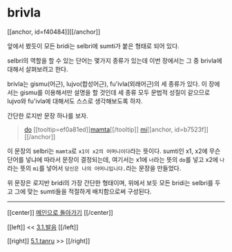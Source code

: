 # brivla

[[anchor, id=f40484]][[/anchor]]

앞에서 봤듯이 모든 bridi는 selbri에 sumti가 붙은 형태로 되어 있다.

selbri의 역할을 할 수 있는 단어는 몇가지 종류가 있는데 이번 장에서는 그 중 brivla에 대해서 살펴보려고 한다.

brivla는 gismu(어근), lujvo(합성어근), fu'ivla(외래어근)의 세 종류가 있다. 이 장에서는 gismu를 이용해서만 설명을 할 것인데 세 종류 모두 문법적 성질이 같으므로 lujvo와 fu'ivla에 대해서도 스스로 생각해보도록 하자.

간단한 로지반 문장 하나를 보자.

> [do](07_00_sumti_cmavo.html#e3d59a) [[tooltip=ef0a81ed]][mamta](gismu.html#mamta)[[/tooltip]] [mi](07_00_sumti_cmavo.html#9347d0)[[anchor, id=b7523f]][[/anchor]]

이 문장의 selbri는 `mamta`로 `x1이 x2의 어머니이다`라는 뜻이다. sumti인 x1, x2에 무슨 단어를 넣냐에 따라서 문장이 결정되는데, 여기서는 x1에 `너`라는 뜻의 `do`를 넣고 x2에 `나`라는 뜻의 `mi`를 넣어서 `당신은 나의 어머니입니다.`라는 문장을 만들었다.

위 문장은 로지반 bridi의 가장 간단한 형태이며, 위에서 보듯 모든 bridi는 selbri를 두고 그에 맞는 sumti들을 적절하게 배치함으로써 구성된다.

---

[[center]]
[메인으로 돌아가기](index.html)
[[/center]]

[[left]]
<< [3.1.발음](03_01_발음.html)
[[/left]]

[[right]]
[5.1.tanru](05_01_tanru.html) >>
[[/right]]


[^ef0a81ed]: [[highlight=red]]x1[[/highlight]]은 [[highlight=green]]x2[[/highlight]]의 엄마다